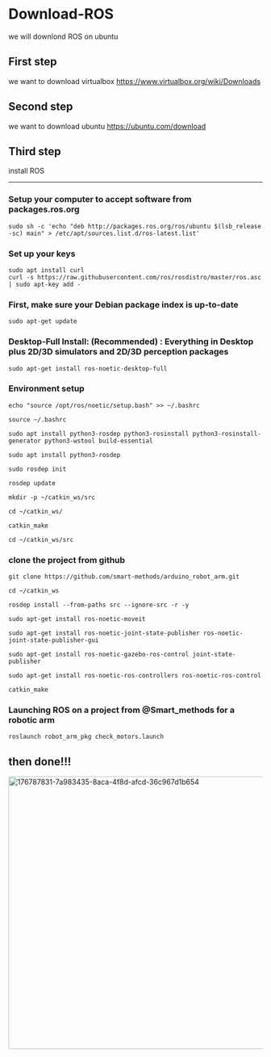 # Download-ROS
we will downlond ROS on ubuntu

## First step

we want to download virtualbox
https://www.virtualbox.org/wiki/Downloads

## Second step 

we want to download ubuntu
https://ubuntu.com/download

## Third step

install ROS

------------------------------------------------------------------------------------------------------------------------------------------------------------------------
### Setup your computer to accept software from packages.ros.org
```
sudo sh -c 'echo "deb http://packages.ros.org/ros/ubuntu $(lsb_release -sc) main" > /etc/apt/sources.list.d/ros-latest.list'
```
### Set up your keys
```
sudo apt install curl
curl -s https://raw.githubusercontent.com/ros/rosdistro/master/ros.asc | sudo apt-key add -
```
### First, make sure your Debian package index is up-to-date
```
sudo apt-get update
```
### Desktop-Full Install: (Recommended) : Everything in Desktop plus 2D/3D simulators and 2D/3D perception packages
```
sudo apt-get install ros-noetic-desktop-full
```
### Environment setup
```
echo "source /opt/ros/noetic/setup.bash" >> ~/.bashrc

source ~/.bashrc
```
```
sudo apt install python3-rosdep python3-rosinstall python3-rosinstall-generator python3-wstool build-essential
```
```
sudo apt install python3-rosdep
```
```
sudo rosdep init
```
```
rosdep update
```
```
mkdir -p ~/catkin_ws/src
```
```
cd ~/catkin_ws/
```
```
catkin_make
```
```
cd ~/catkin_ws/src
```

### clone the project from github
```
git clone https://github.com/smart-methods/arduino_robot_arm.git 
```
```
cd ~/catkin_ws
```
```
rosdep install --from-paths src --ignore-src -r -y
```
```
sudo apt-get install ros-noetic-moveit
```
```
sudo apt-get install ros-noetic-joint-state-publisher ros-noetic-joint-state-publisher-gui
```
```
sudo apt-get install ros-noetic-gazebo-ros-control joint-state-publisher
```
```
sudo apt-get install ros-noetic-ros-controllers ros-noetic-ros-control
```
```
catkin_make
```
### Launching ROS on a project from @Smart_methods for a robotic arm
```
roslaunch robot_arm_pkg check_motors.launch
```
## then done!!!
<img width="540" alt="176787831-7a983435-8aca-4f8d-afcd-36c967d1b654" src="https://user-images.githubusercontent.com/109445693/179381996-0435898f-8167-4191-8d5b-7cb9567fb583.png">
